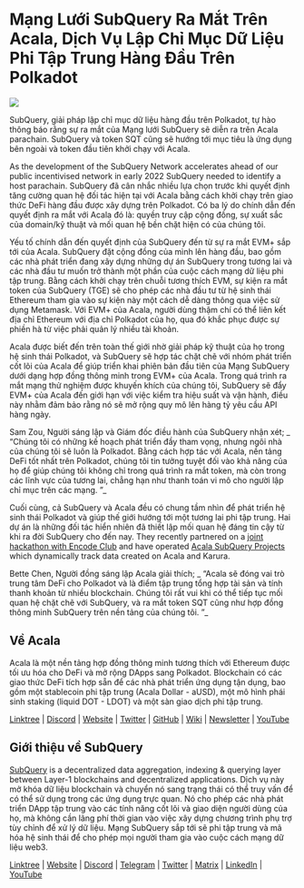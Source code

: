 # Mạng Lưới SubQuery Ra Mắt Trên Acala, Dịch Vụ Lập Chỉ Mục Dữ Liệu Phi Tập Trung Hàng Đầu Trên Polkadot

![](https://miro.medium.com/max/2400/1*kj_-zZcjeYdYIZVy1atYOg.gif)

SubQuery, giải pháp lập chỉ mục dữ liệu hàng đầu trên Polkadot, tự hào thông báo rằng sự ra mắt của Mạng lưới SubQuery sẽ diễn ra trên Acala parachain. SubQuery và token SQT cũng sẽ hướng tới mục tiêu là ứng dụng bên ngoài và token đầu tiên khởi chạy với Acala.

As the development of the SubQuery Network accelerates ahead of our public incentivised network in early 2022 SubQuery needed to identify a host parachain. SubQuery đã cân nhắc nhiều lựa chọn trước khi quyết định tăng cường quan hệ đối tác hiện tại với Acala bằng cách khởi chạy trên giao thức DeFi hàng đầu được xây dựng trên Polkadot. Có ba lý do chính dẫn đến quyết định ra mắt với Acala đó là: quyền truy cập cộng đồng, sự xuất sắc của domain/kỹ thuật và mối quan hệ bền chặt hiện có của chúng tôi.

Yếu tố chính dẫn đến quyết định của SubQuery đến từ sự ra mắt EVM+ sắp tới của Acala. SubQuery đặt cộng đồng của mình lên hàng đầu, bao gồm các nhà phát triển đang xây dựng những dự án SubQuery trong tương lai và các nhà đầu tư muốn trở thành một phần của cuộc cách mạng dữ liệu phi tập trung. Bằng cách khởi chạy trên chuỗi tương thích EVM, sự kiện ra mắt token của SubQuery (TGE) sẽ cho phép các nhà đầu tư từ hệ sinh thái Ethereum tham gia vào sự kiện này một cách dễ dàng thông qua việc sử dụng Metamask. Với EVM+ của Acala, người dùng thậm chí có thể liên kết địa chỉ Ethereum với địa chỉ Polkadot của họ, qua đó khắc phục được sự phiền hà từ việc phải quản lý nhiều tài khoản.

Acala được biết đến trên toàn thế giới nhờ giải pháp kỹ thuật của họ trong hệ sinh thái Polkadot, và SubQuery sẽ hợp tác chặt chẽ với nhóm phát triển cốt lõi của Acala để giúp triển khai phiên bản đầu tiên của Mạng SubQuery dưới dạng hợp đồng thông minh trong EVM+ của Acala. Trong quá trình ra mắt mạng thử nghiệm được khuyến khích của chúng tôi, SubQuery sẽ đẩy EVM+ của Acala đến giới hạn với việc kiểm tra hiệu suất và vận hành, điều này nhằm đảm bảo rằng nó sẽ mở rộng quy mô lên hàng tỷ yêu cầu API hàng ngày.

Sam Zou, Người sáng lập và Giám đốc điều hành của SubQuery nhận xét; _ “Chúng tôi có những kế hoạch phát triển đầy tham vọng, nhưng ngôi nhà của chúng tôi sẽ luôn là Polkadot. Bằng cách hợp tác với Acala, nền tảng DeFi tốt nhất trên Polkadot, chúng tôi tin tưởng tuyệt đối vào khả năng của họ để giúp chúng tôi không chỉ trong quá trình ra mắt token, mà còn trong các lĩnh vực của tương lai, chẳng hạn như thanh toán vi mô cho người lập chỉ mục trên các mạng. ”_

Cuối cùng, cả SubQuery và Acala đều có chung tầm nhìn để phát triển hệ sinh thái Polkadot và giúp thế giới hướng tới một tương lai phi tập trung. Hai dự án là những đối tác hiển nhiên đã thiết lập mối quan hệ đáng tin cậy từ khi ra đời SubQuery cho đến nay. They recently partnered on a [joint hackathon with Encode Club](https://medium.com/encode-club/polkadot-hack-challenges-7cfeba1a4c0e) and have operated [Acala SubQuery Projects](../customer_announcements/20210316-SubQuery-Integrates-Acala-to-Aggregate-and-Serve-DeFi-Data-to-Polkadot-and-Kusama-Builders.md) which dynamically track data created on Acala and Karura.

Bette Chen, Người đồng sáng lập Acala giải thích; _ “Acala sẽ đóng vai trò trung tâm DeFi cho Polkadot và là điểm tập trung tổng hợp tài sản và tính thanh khoản từ nhiều blockchain. Chúng tôi rất vui khi có thể tiếp tục mối quan hệ chặt chẽ với SubQuery, và ra mắt token SQT cũng như hợp đồng thông minh SubQuery trên nền tảng của chúng tôi. ”_

## Về Acala

Acala là một nền tảng hợp đồng thông minh tương thích với Ethereum được tối ưu hóa cho DeFi và mở rộng DApps sang Polkadot. Blockchain có các giao thức DeFi tích hợp sẵn để các nhà phát triển ứng dụng tận dụng, bao gồm một stablecoin phi tập trung (Acala Dollar - aUSD), một mô hình phái sinh staking (liquid DOT - LDOT) và một sàn giao dịch phi tập trung.

[Linktree](https://linktr.ee/acalanetwork) | [Discord](https://discord.gg/vdbFVCH) | [Website](https://acala.network/) | [Twitter](https://twitter.com/AcalaNetwork) | [GitHub](https://github.com/AcalaNetwork/Acala) | [Wiki](https://github.com/AcalaNetwork/Acala/wiki) | [Newsletter](https://share.hsforms.com/1X9RxkXk-R62I0VNbATaDXw4h8qc) | [YouTube](http://youtube.com/c/acalanetwork)

## Giới thiệu về SubQuery

[SubQuery](https://subquery.network/) is a decentralized data aggregation, indexing & querying layer between Layer-1 blockchains and decentralized applications. Dịch vụ này mở khóa dữ liệu blockchain và chuyển nó sang trạng thái có thể truy vấn để có thể sử dụng trong các ứng dụng trực quan. Nó cho phép các nhà phát triển DApp tập trung vào các tính năng cốt lõi và giao diện người dùng của họ, mà không cần lãng phí thời gian vào việc xây dựng chương trình phụ trợ tùy chỉnh để xử lý dữ liệu. Mạng SubQuery sắp tới sẽ phi tập trung và mã hóa hệ sinh thái để cho phép mọi người tham gia vào cuộc cách mạng dữ liệu web3.

​​[Linktree](https://linktr.ee/subquerynetwork) | [Website](https://subquery.network/) | [Discord](https://discord.com/invite/78zg8aBSMG) | [Telegram](https://t.me/subquerynetwork) | [Twitter](https://twitter.com/subquerynetwork) | [Matrix](https://matrix.to/#/#subquery:matrix.org) | [LinkedIn](https://www.linkedin.com/company/subquery) | [YouTube](https://www.youtube.com/channel/UCi1a6NUUjegcLHDFLr7CqLw)
